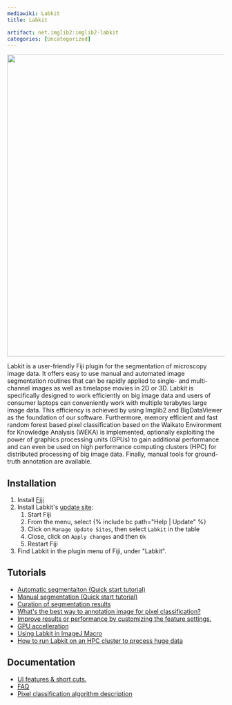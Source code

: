 ```yaml
---
mediawiki: Labkit
title: Labkit

artifact: net.imglib2:imglib2-labkit
categories: [Uncategorized]
---
```


<img src="/media/plugins/labkit-illustration.jpg" width="700"/>

Labkit is a user-friendly Fiji plugin for the segmentation of microscopy image data.  It offers easy to use manual and automated image segmentation routines that can be rapidly applied to single- and multi-channel images as well as timelapse movies in 2D or 3D. Labkit is specifically designed to work efficiently on big image data and users of consumer laptops can conveniently work with multiple terabytes large image data. This efficiency is achieved by using Imglib2 and BigDataViewer as the foundation of our software. Furthermore, memory efficient and fast random forest based pixel classification based on the Waikato Environment for Knowledge Analysis (WEKA) is implemented, optionally exploiting the power of graphics processing units (GPUs) to gain additional performance and can even be used on high performance computing clusters (HPC) for distributed processing of big image data. Finally, manual tools for ground-truth annotation are available. 

<!---

## Publication

If you find Labkit useful for your research, please cite it:
-->

## Installation

1. Install [Fiji](https://imagej.net/software/fiji/downloads)
2. Install Labkit's [update site](/update-sites/following):
   1. Start Fiji
   2. From the menu, select {% include bc path="Help | Update" %}
   3. Click on `Manage Update Sites`, then select `Labkit` in the table
   4. Close, click on `Apply changes` and then `Ok`
   5. Restart Fiji
3. Find Labkit in the plugin menu of Fiji, under "Labkit".

## Tutorials

- [Automatic segmentaiton (Quick start tutorial)](pixel-classification-tutorial)
- [Manual segmentation (Quick start tutorial)](manual-segmentation-tutorial)
- [Curation of segmentation results](curation-tutorial)
- [What's the best way to annotation image for pixel classification?](scribble-guideline)
- [Improve results or performance by customizing the feature settings.](feature-settings-guideline)
- [GPU accelleration](gpu-accelleration-tutorial)
- [Using Labkit in ImageJ Macro](batch-processing)
- [How to run Labkit on an HPC cluster to precess huge data](hpc-cluster)

## Documentation

- [UI features & short cuts.](documentation)
- [FAQ](faq)
- [Pixel classification algorithm description](pixel-classification-algorithm)


